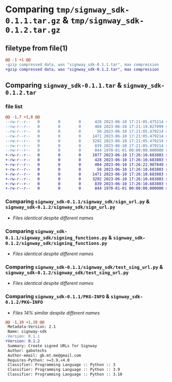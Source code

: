 # Comparing `tmp/signway_sdk-0.1.1.tar.gz` & `tmp/signway_sdk-0.1.2.tar.gz`

## filetype from file(1)

```diff
@@ -1 +1 @@
-gzip compressed data, was "signway_sdk-0.1.1.tar", max compression
+gzip compressed data, was "signway_sdk-0.1.2.tar", max compression
```

## Comparing `signway_sdk-0.1.1.tar` & `signway_sdk-0.1.2.tar`

### file list

```diff
@@ -1,7 +1,8 @@
--rw-r--r--   0        0        0      428 2023-06-10 17:21:05.475214 signway_sdk-0.1.1/README.md
--rw-r--r--   0        0        0      404 2023-06-10 17:21:19.827099 signway_sdk-0.1.1/pyproject.toml
--rw-r--r--   0        0        0       50 2023-06-10 17:21:05.479214 signway_sdk-0.1.1/signway_sdk/__init__.py
--rw-r--r--   0        0        0     1471 2023-06-10 17:21:05.479214 signway_sdk-0.1.1/signway_sdk/sign_url.py
--rw-r--r--   0        0        0     3292 2023-06-10 17:21:05.479214 signway_sdk-0.1.1/signway_sdk/signing_functions.py
--rw-r--r--   0        0        0      839 2023-06-10 17:21:05.479214 signway_sdk-0.1.1/signway_sdk/test_sing_url.py
--rw-r--r--   0        0        0      844 1970-01-01 00:00:00.000000 signway_sdk-0.1.1/PKG-INFO
+-rw-r--r--   0        0        0     1077 2023-06-10 17:26:10.683803 signway_sdk-0.1.2/LICENSE
+-rw-r--r--   0        0        0      428 2023-06-10 17:26:10.683803 signway_sdk-0.1.2/README.md
+-rw-r--r--   0        0        0      404 2023-06-10 17:26:22.987849 signway_sdk-0.1.2/pyproject.toml
+-rw-r--r--   0        0        0       50 2023-06-10 17:26:10.683803 signway_sdk-0.1.2/signway_sdk/__init__.py
+-rw-r--r--   0        0        0     1471 2023-06-10 17:26:10.683803 signway_sdk-0.1.2/signway_sdk/sign_url.py
+-rw-r--r--   0        0        0     3292 2023-06-10 17:26:10.683803 signway_sdk-0.1.2/signway_sdk/signing_functions.py
+-rw-r--r--   0        0        0      839 2023-06-10 17:26:10.683803 signway_sdk-0.1.2/signway_sdk/test_sing_url.py
+-rw-r--r--   0        0        0      844 1970-01-01 00:00:00.000000 signway_sdk-0.1.2/PKG-INFO
```

### Comparing `signway_sdk-0.1.1/signway_sdk/sign_url.py` & `signway_sdk-0.1.2/signway_sdk/sign_url.py`

 * *Files identical despite different names*

### Comparing `signway_sdk-0.1.1/signway_sdk/signing_functions.py` & `signway_sdk-0.1.2/signway_sdk/signing_functions.py`

 * *Files identical despite different names*

### Comparing `signway_sdk-0.1.1/signway_sdk/test_sing_url.py` & `signway_sdk-0.1.2/signway_sdk/test_sing_url.py`

 * *Files identical despite different names*

### Comparing `signway_sdk-0.1.1/PKG-INFO` & `signway_sdk-0.1.2/PKG-INFO`

 * *Files 14% similar despite different names*

```diff
@@ -1,10 +1,10 @@
 Metadata-Version: 2.1
 Name: signway-sdk
-Version: 0.1.1
+Version: 0.1.2
 Summary: Create signed URLs for Signway
 Author: gabotechs
 Author-email: gb.mt.me@gmail.com
 Requires-Python: >=3.9,<4.0
 Classifier: Programming Language :: Python :: 3
 Classifier: Programming Language :: Python :: 3.9
 Classifier: Programming Language :: Python :: 3.10
```

